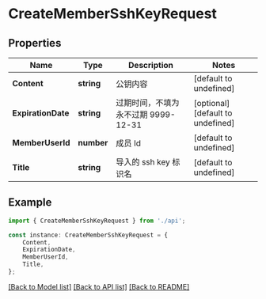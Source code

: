 # CreateMemberSshKeyRequest


## Properties

Name | Type | Description | Notes
------------ | ------------- | ------------- | -------------
**Content** | **string** | 公钥内容 | [default to undefined]
**ExpirationDate** | **string** | 过期时间，不填为永不过期 9999-12-31 | [optional] [default to undefined]
**MemberUserId** | **number** | 成员 Id | [default to undefined]
**Title** | **string** | 导入的 ssh key 标识名 | [default to undefined]

## Example

```typescript
import { CreateMemberSshKeyRequest } from './api';

const instance: CreateMemberSshKeyRequest = {
    Content,
    ExpirationDate,
    MemberUserId,
    Title,
};
```

[[Back to Model list]](../README.md#documentation-for-models) [[Back to API list]](../README.md#documentation-for-api-endpoints) [[Back to README]](../README.md)
